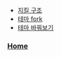 - [지킬 구조](http://jihyeleee.com/blog/third-designer-can-make-jekyll-blog/)  
- [테마 fork](https://recoveryman.tistory.com/321)
- [테마 바꿔보기](https://dreamgonfly.github.io/2018/01/27/jekyll-remote-theme.html)  

### [Home](/README.md)  
